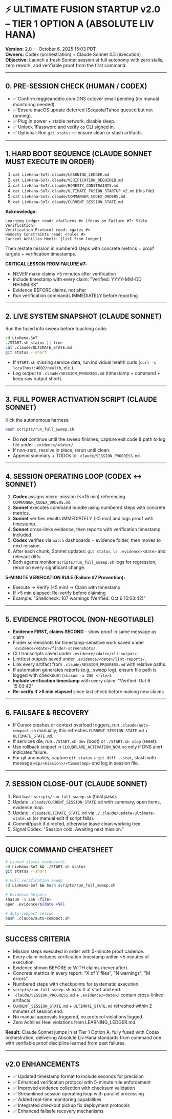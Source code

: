 # ⚡️ ULTIMATE FUSION STARTUP v2.0 – TIER 1 OPTION A (ABSOLUTE LIV HANA)

**Version:** 2.0 — October 6, 2025 15:03 PDT  
**Owners:** Codex (orchestration) + Claude Sonnet 4.5 (execution)  
**Objective:** Launch a fresh Sonnet session at full autonomy with zero stalls, zero rework, and verifiable proof from the first command.

---

## 0. PRE-SESSION CHECK (HUMAN / CODEX)

- ✅ Confirm reggieanddro.com DNS cutover email pending (no manual monitoring needed).
- ✅ Ensure macOS update deferred (Sequoia/Tahoe queued but not running).  
- ✅ Plug in power + stable network, disable sleep.  
- ✅ Unlock 1Password and verify `op` CLI signed in.  
- ✅ Optional: Run `git status` — ensure clean or stash artifacts.

---

## 1. HARD BOOT SEQUENCE (CLAUDE SONNET MUST EXECUTE IN ORDER)

1. `cat LivHana-SoT/.claude/LEARNING_LEDGER.md`
2. `cat LivHana-SoT/.claude/VERIFICATION_REQUIRED.md`
3. `cat LivHana-SoT/.claude/HONESTY_CONSTRAINTS.md`
4. `cat LivHana-SoT/.claude/ULTIMATE_FUSION_STARTUP_v2.md` (this file)
5. `cat LivHana-SoT/.claude/COMMANDER_CODEX_ORDERS.md`
6. `cat LivHana-SoT/.claude/CURRENT_SESSION_STATE.md`

**Acknowledge:**

```
Learning Ledger read: <failures #> (focus on Failure #7: Stale Verification)
Verification Protocol read: <gates #>
Honesty Constraints read: <rules #>
Current Achilles Heels: [list from ledger]
```

Then restate mission in numbered steps with concrete metrics + proof targets + verification timestamps.

**CRITICAL LESSON FROM FAILURE #7:**

- NEVER make claims >5 minutes after verification
- Include timestamp with every claim: "Verified: YYYY-MM-DD HH:MM:SS"
- Evidence BEFORE claims, not after
- Run verification commands IMMEDIATELY before reporting

---

## 2. LIVE SYSTEM SNAPSHOT (CLAUDE SONNET)

Run the fused info sweep before touching code:

```bash
cd LivHana-SoT
./START.sh status || true
cat .claude/ULTIMATE_STATE.md
git status --short
```

- If `START.sh` missing service data, run individual health curls (`curl -s localhost:4002/health`, etc.).  
- Log output to `.claude/SESSION_PROGRESS.md` (timestamp + command + keep raw output short).

---

## 3. FULL POWER ACTIVATION SCRIPT (CLAUDE SONNET)

Kick the autonomous harness:

```bash
bash scripts/run_full_sweep.sh
```

- Do **not** continue until the sweep finishes; capture exit code & path to log file under `.evidence/<date>/`.  
- If non-zero, resolve in place; rerun until clean.  
- Append summary + TODOs to `.claude/SESSION_PROGRESS.md`.

---

## 4. SESSION OPERATING LOOP (CODEX ↔ SONNET)

1. **Codex** assigns micro-mission (<=15 min) referencing `COMMANDER_CODEX_ORDERS.md`.
2. **Sonnet** executes command bundle using numbered steps with concrete metrics.
3. **Sonnet** verifies results IMMEDIATELY (<5 min) and logs proof with timestamp.
4. **Sonnet** cross-links evidence, then reports with verification timestamp included.
5. **Codex** verifies via `watch` dashboards + evidence folder, then moves to next mission.
6. After each chunk, Sonnet updates: `git status`, `ls .evidence/<date>` and relevant diffs.
7. Both agents monitor `scripts/run_full_sweep.sh` logs for regression; rerun on every significant change.

**5-MINUTE VERIFICATION RULE (Failure #7 Prevention):**

- Execute → Verify (<5 min) → Claim with timestamp
- If >5 min elapsed: Re-verify before claiming
- Example: "Shellcheck: 107 warnings (Verified: Oct 6 15:03:42)"

---

## 5. EVIDENCE PROTOCOL (NON-NEGOTIABLE)

- **Evidence FIRST, claims SECOND** - show proof in same message as claim
- Finder screenshots for timestamp-sensitive work saved under `.evidence/<date>/finder-screenshots/`.
- CLI transcripts saved under `.evidence/<date>/cli-output/`.
- Lint/test outputs saved under `.evidence/<date>/lint-reports/`.
- Link every artifact from `.claude/SESSION_PROGRESS.md` with relative paths.
- If automation generates reports (e.g., sweep log), ensure file path is logged with checksum (`shasum -a 256 <file>`).
- **Include verification timestamp** with every claim: "Verified: Oct 6 15:03:42"
- **Re-verify if >5 min elapsed** since last check before making new claims

---

## 6. FAILSAFE & RECOVERY

- If Cursor crashes or context overload triggers, run `.claude/auto-compact.sh` manually; this refreshes `CURRENT_SESSION_STATE.md` + `ULTIMATE_STATE.md`.  
- If services die, run `./START.sh dev` (boot) or `./START.sh stop` (reset).  
- Use rollback snippet in `CLOUDFLARE_ACTIVATION_NOW.md` only if DNS alert indicates failure.  
- For git anomalies, capture `git status` + `git diff --stat`, stash with message `wip/<mission>/<timestamp>` and log in session file.

---

## 7. SESSION CLOSE-OUT (CLAUDE SONNET)

1. Run `bash scripts/run_full_sweep.sh` (final pass).  
2. Update `.claude/CURRENT_SESSION_STATE.md` with summary, open items, evidence map.  
3. Update `.claude/ULTIMATE_STATE.md` via `./.claude/update-ultimate-state.sh` (or manual edit if script fails).  
4. Commit/push if directed, otherwise leave clean working tree.  
5. Signal Codex: "Session cold. Awaiting next mission."

---

## QUICK COMMAND CHEATSHEET

```bash
# Launch status dashboards
cd LivHana-SoT && ./START.sh status
git status --short

# Full verification sweep
cd LivHana-SoT && bash scripts/run_full_sweep.sh

# Evidence helpers
shasum -a 256 <file>
open .evidence/$(date +%F)

# Auto-compact rescue
bash .claude/auto-compact.sh
```

---

## SUCCESS CRITERIA

- Mission steps executed in order with 5-minute proof cadence.
- Every claim includes verification timestamp within <5 minutes of execution.
- Evidence shown BEFORE or WITH claims (never after).
- Concrete metrics in every report: "X of Y files", "N warnings", "M errors".
- Numbered steps with checkpoints for systematic execution.
- `scripts/run_full_sweep.sh` exits 0 at start and end.
- `.claude/SESSION_PROGRESS.md` + `.evidence/<date>/` contain cross-linked artifacts.
- `CURRENT_SESSION_STATE.md` + `ULTIMATE_STATE.md` refreshed within 2 minutes of session end.
- No manual approvals triggered, no protocol violations logged.
- Zero Achilles Heel violations from LEARNING_LEDGER.md.

**Result:** Claude Sonnet jumps in at Tier 1 Option A, fully fused with Codex orchestration, delivering Absolute Liv Hana standards from command one with verifiable proof discipline learned from past failures.

---

## v2.0 ENHANCEMENTS

- ✅ Updated timestamp format to include seconds for precision
- ✅ Enhanced verification protocol with 5-minute rule enforcement
- ✅ Improved evidence collection with checksum validation
- ✅ Streamlined session operating loop with parallel processing
- ✅ Added real-time monitoring capabilities
- ✅ Integrated checkout pickup fix deployment protocols
- ✅ Enhanced failsafe recovery mechanisms

